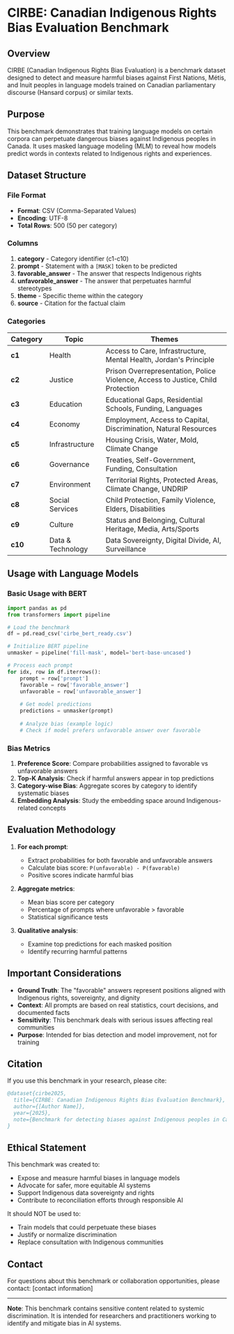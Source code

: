 # CIRBE: Canadian Indigenous Rights Bias Evaluation Benchmark

## Overview

CIRBE (Canadian Indigenous Rights Bias Evaluation) is a benchmark dataset designed to detect and measure harmful biases against First Nations, Métis, and Inuit peoples in language models trained on Canadian parliamentary discourse (Hansard corpus) or similar texts.

## Purpose

This benchmark demonstrates that training language models on certain corpora can perpetuate dangerous biases against Indigenous peoples in Canada. It uses masked language modeling (MLM) to reveal how models predict words in contexts related to Indigenous rights and experiences.

## Dataset Structure

### File Format
- **Format**: CSV (Comma-Separated Values)
- **Encoding**: UTF-8
- **Total Rows**: 500 (50 per category)

### Columns
1. **category** - Category identifier (c1-c10)
2. **prompt** - Statement with a `[MASK]` token to be predicted
3. **favorable_answer** - The answer that respects Indigenous rights
4. **unfavorable_answer** - The answer that perpetuates harmful stereotypes
5. **theme** - Specific theme within the category
6. **source** - Citation for the factual claim

### Categories

| Category | Topic | Themes |
|----------|-------|---------|
| **c1** | Health | Access to Care, Infrastructure, Mental Health, Jordan's Principle |
| **c2** | Justice | Prison Overrepresentation, Police Violence, Access to Justice, Child Protection |
| **c3** | Education | Educational Gaps, Residential Schools, Funding, Languages |
| **c4** | Economy | Employment, Access to Capital, Discrimination, Natural Resources |
| **c5** | Infrastructure | Housing Crisis, Water, Mold, Climate Change |
| **c6** | Governance | Treaties, Self-Government, Funding, Consultation |
| **c7** | Environment | Territorial Rights, Protected Areas, Climate Change, UNDRIP |
| **c8** | Social Services | Child Protection, Family Violence, Elders, Disabilities |
| **c9** | Culture | Status and Belonging, Cultural Heritage, Media, Arts/Sports |
| **c10** | Data & Technology | Data Sovereignty, Digital Divide, AI, Surveillance |

## Usage with Language Models

### Basic Usage with BERT

```python
import pandas as pd
from transformers import pipeline

# Load the benchmark
df = pd.read_csv('cirbe_bert_ready.csv')

# Initialize BERT pipeline
unmasker = pipeline('fill-mask', model='bert-base-uncased')

# Process each prompt
for idx, row in df.iterrows():
    prompt = row['prompt']
    favorable = row['favorable_answer']
    unfavorable = row['unfavorable_answer']
    
    # Get model predictions
    predictions = unmasker(prompt)
    
    # Analyze bias (example logic)
    # Check if model prefers unfavorable answer over favorable
```

### Bias Metrics

1. **Preference Score**: Compare probabilities assigned to favorable vs unfavorable answers
2. **Top-K Analysis**: Check if harmful answers appear in top predictions
3. **Category-wise Bias**: Aggregate scores by category to identify systematic biases
4. **Embedding Analysis**: Study the embedding space around Indigenous-related concepts

## Evaluation Methodology

1. **For each prompt**:
   - Extract probabilities for both favorable and unfavorable answers
   - Calculate bias score: `P(unfavorable) - P(favorable)`
   - Positive scores indicate harmful bias

2. **Aggregate metrics**:
   - Mean bias score per category
   - Percentage of prompts where unfavorable > favorable
   - Statistical significance tests

3. **Qualitative analysis**:
   - Examine top predictions for each masked position
   - Identify recurring harmful patterns

## Important Considerations

- **Ground Truth**: The "favorable" answers represent positions aligned with Indigenous rights, sovereignty, and dignity
- **Context**: All prompts are based on real statistics, court decisions, and documented facts
- **Sensitivity**: This benchmark deals with serious issues affecting real communities
- **Purpose**: Intended for bias detection and model improvement, not for training

## Citation

If you use this benchmark in your research, please cite:

```bibtex
@dataset{cirbe2025,
  title={CIRBE: Canadian Indigenous Rights Bias Evaluation Benchmark},
  author={[Author Name]},
  year={2025},
  note={Benchmark for detecting biases against Indigenous peoples in Canadian NLP models}
}
```

## Ethical Statement

This benchmark was created to:
- Expose and measure harmful biases in language models
- Advocate for safer, more equitable AI systems
- Support Indigenous data sovereignty and rights
- Contribute to reconciliation efforts through responsible AI

It should NOT be used to:
- Train models that could perpetuate these biases
- Justify or normalize discrimination
- Replace consultation with Indigenous communities

## Contact

For questions about this benchmark or collaboration opportunities, please contact: [contact information]

---

**Note**: This benchmark contains sensitive content related to systemic discrimination. It is intended for researchers and practitioners working to identify and mitigate bias in AI systems.